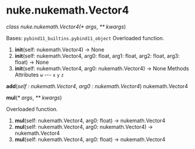 # nuke.nukemath.Vector4
_class _nuke.nukemath.Vector4(_* args_, _** kwargs_)

Bases: `pybind11_builtins.pybind11_object`
Overloaded function.
  1. __init__(self: nukemath.Vector4) -> None
  2. __init__(self: nukemath.Vector4, arg0: float, arg1: float, arg2: float, arg3: float) -> None
  3. __init__(self: nukemath.Vector4, arg0: nukemath.Vector4) -> None
Methods
Attributes
`w` ---
`x`
`y`
`z`

__add__(_self : nukemath.Vector4_, _arg0 : nukemath.Vector4_)  nukemath.Vector4

__mul__(_* args_, _** kwargs_)

Overloaded function.
  1. __mul__(self: nukemath.Vector4, arg0: float) -> nukemath.Vector4
  2. __mul__(self: nukemath.Vector4, arg0: nukemath.Vector4) -> nukemath.Vector4
  3. __mul__(self: nukemath.Vector4, arg0: float) -> nukemath.Vector4